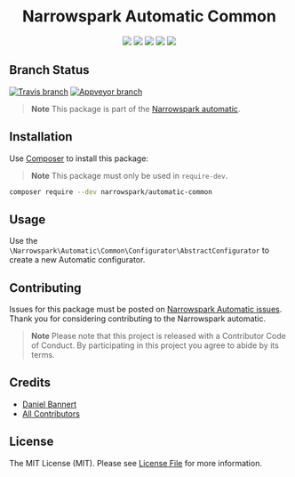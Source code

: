 <h1 align="center">Narrowspark Automatic Common</h1>
<p align="center">
    <a href="https://github.com/narrowspark/automatic/releases"><img src="https://img.shields.io/packagist/v/narrowspark/automatic.svg?style=flat-square"></a>
    <a href="https://php.net/"><img src="https://img.shields.io/badge/php-%5E7.1.0-8892BF.svg?style=flat-square"></a>
    <a href="https://codecov.io/gh/narrowspark/automatic"><img src="https://img.shields.io/codecov/c/github/narrowspark/automatic/master.svg?style=flat-square"></a>
    <a href="#"><img src="https://img.shields.io/badge/style-level%207-brightgreen.svg?style=flat-square&label=phpstan"></a>
    <a href="https://opensource.org/licenses/MIT"><img src="https://img.shields.io/badge/license-MIT-brightgreen.svg?style=flat-square"></a>
</p>

Branch Status
------------
[![Travis branch](https://img.shields.io/travis/narrowspark/automatic/master.svg?longCache=false&style=for-the-badge)](https://travis-ci.org/narrowspark/automatic)
[![Appveyor branch](https://img.shields.io/appveyor/ci/narrowspark/automatic/master.svg?longCache=false&style=for-the-badge)](https://ci.appveyor.com/project/narrowspark/automatic/branch/master)

> **Note** This package is part of the [Narrowspark automatic](https://github.com/narrowspark/automatic).

Installation
-------------

Use [Composer](https://getcomposer.org/) to install this package:

> **Note** This package must only be used in `require-dev`.

```sh
composer require --dev narrowspark/automatic-common
```

Usage
-------------

Use the ```\Narrowspark\Automatic\Common\Configurator\AbstractConfigurator``` to create a new Automatic configurator.

Contributing
------------

Issues for this package must be posted on [Narrowspark Automatic issues](https://github.com/narrowspark/automatic/issues). <br>
Thank you for considering contributing to the Narrowspark automatic.

> **Note** Please note that this project is released with a Contributor Code of Conduct. By participating in this project you agree to abide by its terms.

Credits
-------------

- [Daniel Bannert](https://github.com/prisis)
- [All Contributors](https://github.com/narrowspark/automatic/graphs/contributors)

License
-------------

The MIT License (MIT). Please see [License File](LICENSE) for more information.
